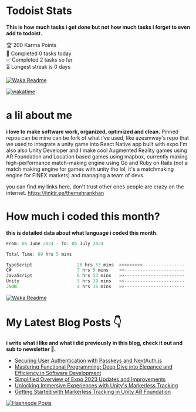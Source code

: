 # Todoist Stats
**This is how much tasks i get done but not how much tasks i forget to even add to todoist.**
<!-- TODO-IST:START -->
🏆  200 Karma Points           
🌸  Completed 0 tasks today           
✅  Completed 2 tasks so far           
⏳  Longest streak is 0 days
<!-- TODO-IST:END -->

[![Waka Readme](https://github.com/TheMehranKhan/themehrankhan/actions/workflows/main.yml/badge.svg)](https://github.com/TheMehranKhan/themehrankhan/actions/workflows/main.yml)

[![wakatime](https://wakatime.com/badge/user/d070bdfa-1040-49d4-8c79-90d700607e27.svg)](https://wakatime.com/@d070bdfa-1040-49d4-8c79-90d700607e27)

# a lil about me
**i love to make  software work, organized, optimized and clean.**
Pinned repos can be mine can be fork of what i've used, like azesmway's repo that we used to integrate a unity game into React Native app built with expo I'm also also Unity Developer and I make cool Augmented Reality games using AR Foundation and Location based games using mapbox, currently making high-performance match-making engine using Go and Ruby on Rails (not a match making engine for games with unity tho lol, it's a matchmaking engine for FINEX markets) and managing a team of devs.

you can find my links here, don't trust other ones people are crazy on the internet.
https://linktr.ee/themehrankhan


# How much i coded this month?
**this is detailed data about what language i coded this month.**
<!--START_SECTION:waka-->

```typescript
From: 05 June 2024 - To: 05 July 2024

Total Time: 69 hrs 5 mins

TypeScript                 26 hrs 53 mins  >>>>>>>>>----------------   37.46 %
C#                         7 hrs 5 mins    >>-----------------------   09.88 %
JavaScript                 6 hrs 53 mins   >>-----------------------   09.61 %
Unity                      5 hrs 19 mins   >>-----------------------   07.42 %
JSON                       4 hrs 36 mins   >>-----------------------   06.42 %
```

<!--END_SECTION:waka-->

[![Waka Readme](https://github.com/TheMehranKhan/themehrankhan/actions/workflows/waka.yml/badge.svg)](https://github.com/TheMehranKhan/themehrankhan/actions/workflows/waka.yml)

# My Latest Blog Posts 👇
**i write what i like and what i did previously in this blog, check it out and sub to newsletter 🫡.**
<!-- HASHNODE_BLOG:START -->
- [Securing User Authentication with Passkeys and NextAuth.js](https://themehrankhan.hashnode.dev/securing-user-authentication-with-passkeys-and-nextauthjs)
- [Mastering Functional Programming: Deep Dive into Elegance and Efficiency in Software Development](https://themehrankhan.hashnode.dev/mastering-functional-programming-deep-dive-into-elegance-and-efficiency-in-software-development)
- [Simplified Overview of Expo 2023 Updates and Improvements](https://themehrankhan.hashnode.dev/expo-2023-updates-and-features-summary)
- [Unlocking Immersive Experiences with Unity's Markerless Tracking](https://themehrankhan.hashnode.dev/unlocking-immersive-experiences-with-unitys-markerless-tracking)
- [Getting Started with Markerless Tracking in Unity AR Foundation](https://themehrankhan.hashnode.dev/getting-started-with-markerless-tracking-in-unity-ar-foundation)

<!-- HASHNODE_BLOG:END -->

[![Hashnode Posts](https://github.com/TheMehranKhan/themehrankhan/actions/workflows/hashnode.yml/badge.svg)](https://github.com/TheMehranKhan/themehrankhan/actions/workflows/hashnode.yml)
